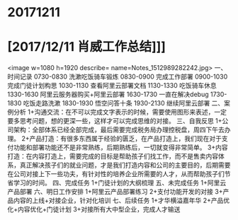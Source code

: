# 20171211

# [2017/12/11 肖威工作总结]]]
<image w=1080 h=1920 describe= name=Notes_1512989282242.jpg>
一、时间记录
0730-0830 洗漱吃饭骑车锻炼
0830-0900 完成工作部署
0900-1030 完成门徒计划构思
1030-1130 查看阿里云部署文档
1130-1330 吃饭骑车休息
1330-1630 阿里云服务器购买+阿里云部署
1630-1730 一直在解决debug
1730-1830 吃饭走路洗漱
1830-1930 悟空问答十条
1930-2130 继续阿里云部署
二、案例分析
1+沟通交流：在不可以完成文字表示的时候，需要使用图形来表述，一定要多思考问题，想的更深一些，这样才可以完成思维的对接。
三、自我反思
1+公司架构：全部体系已经全部完成，最后需要完成税务局办理控税盘，周四下午去办理。
2+产品打造：有很多东西属于经验的匮乏，在产品打造上，我们现在对于支付功能和部署功能还不是非常熟练，后期熟练后，一切就变得非常简单。
3+内容打造：在内容打造上，需要完成的目标是帮助孩子们找工作，而不是售卖内容体系，真正解决孩子们的就业问题，才是我们打造内容和公司的主要目的，后期需要在公司对接上下一些功夫，有针对性的培养企业所需要的人才，从而帮助孩子们节省学习的时间。
四、完成任务
1+门徒计划的大纲梳理
五、未完成任务
1+阿里云产品部署
六、明日工作安排
1+阿里云产品部署练习
2+支付功能开发的对接
3+产品内容的上线+对接企业，针对化培训
七、后续任务
1+才华横溢嘉年华
2+产品优化+内容优化+门徒计划
3+对接所有大中型企业，完成人才输送
